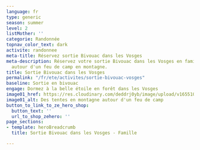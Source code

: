 ```yaml
---
language: fr
type: generic
season: summer
level: 2
listMother: ''
categorie: Randonnée
topnav_color_text: dark
activite: randonnee
meta-title: Réservez sortie Bivouac dans les Vosges
meta-description: Réservez votre sortie Bivouac dans les Vosges en famille et dormez
  autour d'un feu de camp en montagne.
title: Sortie Bivouac dans les Vosges
permalink: "/fr/ete/activites/sortie-bivouac-vosges"
baseline: Sortie en bivouac
engage: Dormez à la belle étoile en forêt dans les Vosges
image01_href: https://res.cloudinary.com/deddrj0yb/image/upload/v1655101383/website/Partenaires/Sorties%20de%20route/hichem-meghachou-7I-Rj_E9ihI-unsplash.jpg
image01_alt: Des tentes en montagne autour d'un feu de camp
button_to_link_to_ze_hero_shop:
  button_text: ''
  url_to_shop_zehero: ''
page_sections:
- template: heroBreadcrumb
  title: Sortie Bivouac dans les Vosges - Famille

---
```

